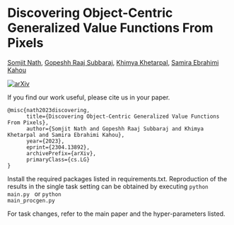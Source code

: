 # Discovering Object-Centric Generalized Value Functions From Pixels

[Somjit Nath](https://somjit77.github.io/), [Gopeshh Raaj Subbaraj](https://github.com/gopeshh), [Khimya Khetarpal](https://kkhetarpal.github.io/), [Samira Ebrahimi Kahou](https://saebrahimi.github.io/)

[![arXiv](https://img.shields.io/badge/arXiv-2304.13892-b31b1b.svg)]( https://arxiv.org/abs/2304.13892)

If you find our work useful, please cite us in your paper. 

```
@misc{nath2023discovering,
      title={Discovering Object-Centric Generalized Value Functions From Pixels}, 
      author={Somjit Nath and Gopeshh Raaj Subbaraj and Khimya Khetarpal and Samira Ebrahimi Kahou},
      year={2023},
      eprint={2304.13892},
      archivePrefix={arXiv},
      primaryClass={cs.LG}
}
```

Install the required packages listed in requirements.txt.
Reproduction of the results in the single task setting can be obtained by executing
<code>python main.py </code> or <code>python main_procgen.py</code>

For task changes, refer to the main paper and the hyper-parameters listed.
